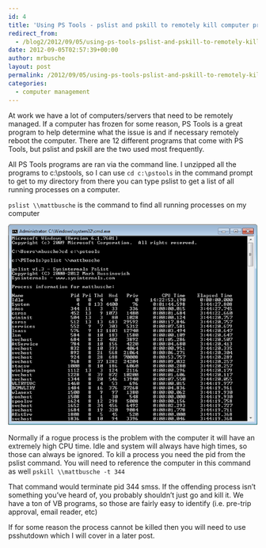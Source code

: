 ```yaml
---
id: 4
title: 'Using PS Tools - pslist and pskill to remotely kill computer processes'
redirect_from:
  - /blog2/2012/09/05/using-ps-tools-pslist-and-pskill-to-remotely-kill-computer-processes/
date: 2012-09-05T02:57:39+00:00
author: mrbusche
layout: post
permalink: /2012/09/05/using-ps-tools-pslist-and-pskill-to-remotely-kill-computer-processes/
categories:
  - computer management
---
```

At work we have a lot of computers/servers that need to be remotely managed. If a computer has frozen for some reason, PS Tools <a />is a great program to help determine what the issue is and if necessary remotely reboot the computer. There are 12 different programs that come with PS Tools, but pslist and pskill are the two used most frequently.</p>

All PS Tools programs are ran via the command line. I unzipped all the programs to c:\pstools, so I can use `cd c:\pstools` in the command prompt to get to my directory from there you can type pslist to get a list of all running processes on a computer.

`pslist \\mattbusche` is the command to find all running processes on my computer

<img src="images/2012/09/pslist.png" alt="pslist" />

Normally if a rogue process is the problem with the computer it will have an extremely high CPU time. Idle and system will always have high times, so those can always be ignored. To kill a process you need the pid from the pslist command. You will need to reference the computer in this command as well `pskill \\mattbusche -t 344`

That command would terminate pid 344 smss. If the offending process isn&#8217;t something you&#8217;ve heard of, you probably shouldn&#8217;t just go and kill it. We have a ton of VB programs, so those are fairly easy to identify (i.e. pre-trip approval, email reader, etc)

If for some reason the process cannot be killed then you will need to use psshutdown which I will cover in a later post.
